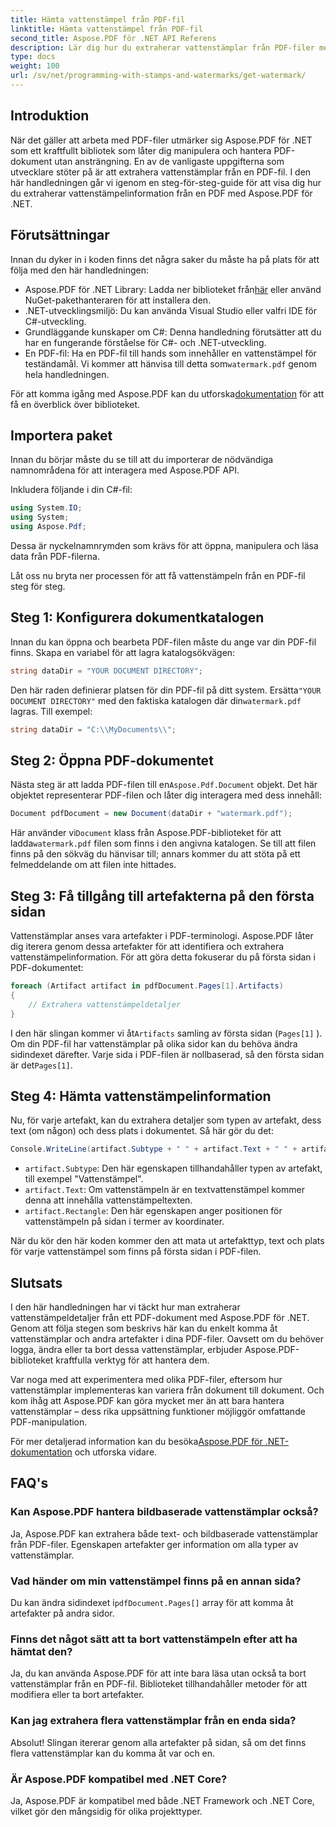 ```yaml
---
title: Hämta vattenstämpel från PDF-fil
linktitle: Hämta vattenstämpel från PDF-fil
second_title: Aspose.PDF för .NET API Referens
description: Lär dig hur du extraherar vattenstämplar från PDF-filer med Aspose.PDF för .NET med en steg-för-steg-guide. Detaljerad handledning för extraktion av vattenstämplar.
type: docs
weight: 100
url: /sv/net/programming-with-stamps-and-watermarks/get-watermark/
---
```

## Introduktion

När det gäller att arbeta med PDF-filer utmärker sig Aspose.PDF för .NET som ett kraftfullt bibliotek som låter dig manipulera och hantera PDF-dokument utan ansträngning. En av de vanligaste uppgifterna som utvecklare stöter på är att extrahera vattenstämplar från en PDF-fil. I den här handledningen går vi igenom en steg-för-steg-guide för att visa dig hur du extraherar vattenstämpelinformation från en PDF med Aspose.PDF för .NET.

## Förutsättningar

Innan du dyker in i koden finns det några saker du måste ha på plats för att följa med den här handledningen:

-  Aspose.PDF för .NET Library: Ladda ner biblioteket från[här](https://releases.aspose.com/pdf/net/) eller använd NuGet-pakethanteraren för att installera den.
- .NET-utvecklingsmiljö: Du kan använda Visual Studio eller valfri IDE för C#-utveckling.
- Grundläggande kunskaper om C#: Denna handledning förutsätter att du har en fungerande förståelse för C#- och .NET-utveckling.
-  En PDF-fil: Ha en PDF-fil till hands som innehåller en vattenstämpel för teständamål. Vi kommer att hänvisa till detta som`watermark.pdf` genom hela handledningen.

 För att komma igång med Aspose.PDF kan du utforska[dokumentation](https://reference.aspose.com/pdf/net/) för att få en överblick över biblioteket.

## Importera paket

Innan du börjar måste du se till att du importerar de nödvändiga namnområdena för att interagera med Aspose.PDF API. 

Inkludera följande i din C#-fil:

```csharp
using System.IO;
using System;
using Aspose.Pdf;
```

Dessa är nyckelnamnrymden som krävs för att öppna, manipulera och läsa data från PDF-filerna.

Låt oss nu bryta ner processen för att få vattenstämpeln från en PDF-fil steg för steg.

## Steg 1: Konfigurera dokumentkatalogen

Innan du kan öppna och bearbeta PDF-filen måste du ange var din PDF-fil finns. Skapa en variabel för att lagra katalogsökvägen:

```csharp
string dataDir = "YOUR DOCUMENT DIRECTORY";
```

 Den här raden definierar platsen för din PDF-fil på ditt system. Ersätta`"YOUR DOCUMENT DIRECTORY"` med den faktiska katalogen där din`watermark.pdf` lagras. Till exempel:

```csharp
string dataDir = "C:\\MyDocuments\\";
```

## Steg 2: Öppna PDF-dokumentet

 Nästa steg är att ladda PDF-filen till en`Aspose.Pdf.Document` objekt. Det här objektet representerar PDF-filen och låter dig interagera med dess innehåll:

```csharp
Document pdfDocument = new Document(dataDir + "watermark.pdf");
```

 Här använder vi`Document` klass från Aspose.PDF-biblioteket för att ladda`watermark.pdf` filen som finns i den angivna katalogen. Se till att filen finns på den sökväg du hänvisar till; annars kommer du att stöta på ett felmeddelande om att filen inte hittades.

## Steg 3: Få tillgång till artefakterna på den första sidan

Vattenstämplar anses vara artefakter i PDF-terminologi. Aspose.PDF låter dig iterera genom dessa artefakter för att identifiera och extrahera vattenstämpelinformation. För att göra detta fokuserar du på första sidan i PDF-dokumentet:

```csharp
foreach (Artifact artifact in pdfDocument.Pages[1].Artifacts)
{
    // Extrahera vattenstämpeldetaljer
}
```

 I den här slingan kommer vi åt`Artifacts` samling av första sidan (`Pages[1]` ). Om din PDF-fil har vattenstämplar på olika sidor kan du behöva ändra sidindexet därefter. Varje sida i PDF-filen är nollbaserad, så den första sidan är det`Pages[1]`.

## Steg 4: Hämta vattenstämpelinformation

Nu, för varje artefakt, kan du extrahera detaljer som typen av artefakt, dess text (om någon) och dess plats i dokumentet. Så här gör du det:

```csharp
Console.WriteLine(artifact.Subtype + " " + artifact.Text + " " + artifact.Rectangle);
```

- `artifact.Subtype`: Den här egenskapen tillhandahåller typen av artefakt, till exempel "Vattenstämpel".
- `artifact.Text`: Om vattenstämpeln är en textvattenstämpel kommer denna att innehålla vattenstämpeltexten.
- `artifact.Rectangle`: Den här egenskapen anger positionen för vattenstämpeln på sidan i termer av koordinater.

När du kör den här koden kommer den att mata ut artefakttyp, text och plats för varje vattenstämpel som finns på första sidan i PDF-filen.

## Slutsats

I den här handledningen har vi täckt hur man extraherar vattenstämpeldetaljer från ett PDF-dokument med Aspose.PDF för .NET. Genom att följa stegen som beskrivs här kan du enkelt komma åt vattenstämplar och andra artefakter i dina PDF-filer. Oavsett om du behöver logga, ändra eller ta bort dessa vattenstämplar, erbjuder Aspose.PDF-biblioteket kraftfulla verktyg för att hantera dem.

Var noga med att experimentera med olika PDF-filer, eftersom hur vattenstämplar implementeras kan variera från dokument till dokument. Och kom ihåg att Aspose.PDF kan göra mycket mer än att bara hantera vattenstämplar – dess rika uppsättning funktioner möjliggör omfattande PDF-manipulation.

 För mer detaljerad information kan du besöka[Aspose.PDF för .NET-dokumentation](https://reference.aspose.com/pdf/net/) och utforska vidare.

## FAQ's

### Kan Aspose.PDF hantera bildbaserade vattenstämplar också?
Ja, Aspose.PDF kan extrahera både text- och bildbaserade vattenstämplar från PDF-filer. Egenskapen artefakter ger information om alla typer av vattenstämplar.

### Vad händer om min vattenstämpel finns på en annan sida?
 Du kan ändra sidindexet i`pdfDocument.Pages[]` array för att komma åt artefakter på andra sidor.

### Finns det något sätt att ta bort vattenstämpeln efter att ha hämtat den?
Ja, du kan använda Aspose.PDF för att inte bara läsa utan också ta bort vattenstämplar från en PDF-fil. Biblioteket tillhandahåller metoder för att modifiera eller ta bort artefakter.

### Kan jag extrahera flera vattenstämplar från en enda sida?
Absolut! Slingan itererar genom alla artefakter på sidan, så om det finns flera vattenstämplar kan du komma åt var och en.

### Är Aspose.PDF kompatibel med .NET Core?
Ja, Aspose.PDF är kompatibel med både .NET Framework och .NET Core, vilket gör den mångsidig för olika projekttyper.